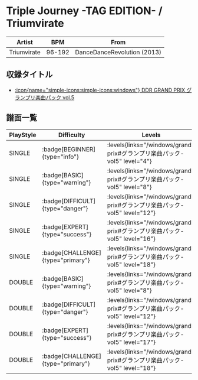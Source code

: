 # Triple Journey -TAG EDITION- / Triumvirate

|Artist|BPM|From|
|------|---|----|
|Triumvirate|96-192|DanceDanceRevolution (2013)|

## 収録タイトル

- [:icon{name="simple-icons:simple-icons:windows"} DDR GRAND PRIX グランプリ楽曲パック vol.5](/windows/grand-prix#グランプリ楽曲パック-vol5)

## 譜面一覧

|PlayStyle|Difficulty|Levels|Notes|Movie|
|---------|----------|------|-----|-----|
|SINGLE| :badge[BEGINNER]{type="info"}| :levels{links="/windows/grand-prix#グランプリ楽曲パック-vol5" level="4"}|137/15||
|SINGLE| :badge[BASIC]{type="warning"}| :levels{links="/windows/grand-prix#グランプリ楽曲パック-vol5" level="8"}|259/12||
|SINGLE| :badge[DIFFICULT]{type="danger"}| :levels{links="/windows/grand-prix#グランプリ楽曲パック-vol5" level="12"}|416/13||
|SINGLE| :badge[EXPERT]{type="success"}| :levels{links="/windows/grand-prix#グランプリ楽曲パック-vol5" level="16"}|611/11||
|SINGLE| :badge[CHALLENGE]{type="primary"}| :levels{links="/windows/grand-prix#グランプリ楽曲パック-vol5" level="18"}|720/12||
|DOUBLE| :badge[BASIC]{type="warning"}| :levels{links="/windows/grand-prix#グランプリ楽曲パック-vol5" level="8"}|258/22||
|DOUBLE| :badge[DIFFICULT]{type="danger"}| :levels{links="/windows/grand-prix#グランプリ楽曲パック-vol5" level="12"}|394/19||
|DOUBLE| :badge[EXPERT]{type="success"}| :levels{links="/windows/grand-prix#グランプリ楽曲パック-vol5" level="17"}|605/12||
|DOUBLE| :badge[CHALLENGE]{type="primary"}| :levels{links="/windows/grand-prix#グランプリ楽曲パック-vol5" level="18"}|712/12||
